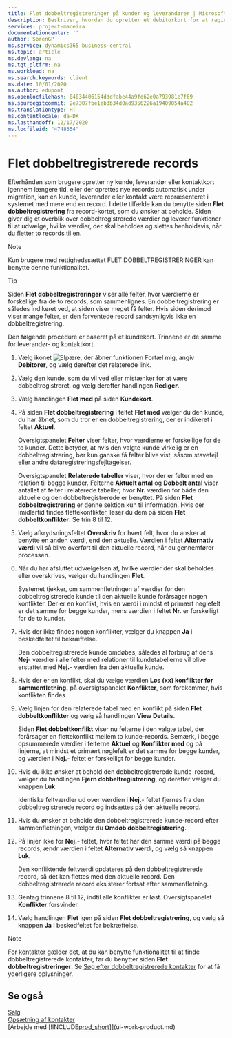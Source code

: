```yaml
---
title: Flet dobbeltregistreringer på kunder og leverandører | Microsoft Docs
description: Beskriver, hvordan du opretter et debitorkort for at registrere oplysninger om hver ny kunde, du sælger til.
services: project-madeira
documentationcenter: ''
author: SorenGP
ms.service: dynamics365-business-central
ms.topic: article
ms.devlang: na
ms.tgt_pltfrm: na
ms.workload: na
ms.search.keywords: client
ms.date: 10/01/2020
ms.author: edupont
ms.openlocfilehash: 04034406154dddfabe44a9fd62e0a793981e7f69
ms.sourcegitcommit: 2e7307fbe1eb3b34d0ad9356226a19409054a402
ms.translationtype: HT
ms.contentlocale: da-DK
ms.lasthandoff: 12/17/2020
ms.locfileid: "4748354"
---
```

# <a name="merge-duplicate-records"></a>Flet dobbeltregistrerede records
Efterhånden som brugere opretter ny kunde, leverandør eller kontaktkort igennem længere tid, eller der oprettes nye records automatisk under migration, kan en kunde, leverandør eller kontakt være repræsenteret i systemet med mere end en record. I dette tilfælde kan du benytte siden **Flet dobbeltregistrering** fra record-kortet, som du ønsker at beholde. Siden giver dig et overblik over dobbeltregistrerede værdier og leverer funktioner til at udvælge, hvilke værdier, der skal beholdes og slettes henholdsvis, når du fletter to records til en.

> [!NOTE]
> Kun brugere med rettighedssættet FLET DOBBELTREGISTRERINGER kan benytte denne funktionalitet.

> [!TIP]
> Siden **Flet dobbeltregistreringer** viser alle felter, hvor værdierne er forskellige fra de to records, som sammenlignes. En dobbeltregistrering er således indikeret ved, at siden viser meget få felter. Hvis siden derimod viser mange felter, er den forventede record sandsynligvis ikke en dobbeltregistrering.

Den følgende procedure er baseret på et kundekort. Trinnene er de samme for leverandør- og kontaktkort.

1. Vælg ikonet ![Elpære, der åbner funktionen Fortæl mig](media/ui-search/search_small.png "Fortæl mig, hvad du vil foretage dig"), angiv **Debitorer**, og vælg derefter det relaterede link.
2. Vælg den kunde, som du vil ved eller mistænker for at være dobbeltregistreret, og vælg derefter handlingen **Rediger**.
3. Vælg handlingen **Flet med** på siden **Kundekort**.
4. På siden **Flet dobbeltregistrering** i feltet **Flet med** vælger du den kunde, du har åbnet, som du tror er en dobbeltregistrering, der er indikeret i feltet **Aktuel**.

    Oversigtspanelet **Felter** viser felter, hvor værdierne er forskellige for de to kunder. Dette betyder, at hvis den valgte kunde virkelig er en dobbeltregistrering, bør kun ganske få felter blive vist, såsom stavefejl eller andre dataregistreringsfejltagelser.

    Oversigtspanelet **Relaterede tabeller** viser, hvor der er felter med en relation til begge kunder. Felterne **Aktuelt antal** og **Dobbelt antal** viser antallet af felter i relaterede tabeller, hvor **Nr.** værdien for både den aktuelle og den dobbeltregistrerede er benyttet. På siden **Flet dobbeltregistrering** er denne sektion kun til information. Hvis der imidlertid findes flettekonflikter, løser du dem på siden **Flet dobbeltkonflikter**. Se trin 8 til 12.   

5. Vælg afkrydsningsfeltet **Overskriv** for hvert felt, hvor du ønsker at benytte en anden værdi, end den aktuelle. Værdien i feltet **Alternativ værdi** vil så blive overført til den aktuelle record, når du gennemfører processen.
6. Når du har afsluttet udvælgelsen af, hvilke værdier der skal beholdes eller overskrives, vælger du handlingen **Flet**.

    Systemet tjekker, om sammenfletningen af værdier for den dobbeltregistrerede kunde til den aktuelle kunde forårsager nogen konflikter. Der er en konflikt, hvis en værdi i mindst et primært nøglefelt er det samme for begge kunder, mens værdien i feltet **Nr.** er forskelligt for de to kunder.

7. Hvis der ikke findes nogen konflikter, vælger du knappen **Ja** i beskedfeltet til bekræftelse.

    Den dobbeltregistrerede kunde omdøbes, således al forbrug af dens **Nej**- værdier i alle felter med relationer til kundetabellerne vil blive erstattet med **Nej.**- værdien fra den aktuelle kunde.
8. Hvis der er en konflikt, skal du vælge værdien **Løs (xx) konflikter før sammenfletning.** på oversigtspanelet **Konflikter**, som forekommer, hvis konflikten findes
9. Vælg linjen for den relaterede tabel med en konflikt på siden **Flet dobbeltkonflikter** og vælg så handlingen **View Details**.

    Siden **Flet dobbeltkonflikt** viser nu felterne i den valgte tabel, der forårsager en flettekonflikt mellem to kunde-records. Bemærk, i begge opsummerede værdier i felterne **Aktuel** og **Konflikter med** og på linjerne, at mindst et primært nøglefelt er det samme for begge kunder, og værdien i **Nej.**- feltet er forskelligt for begge kunder.   
10. Hvis du ikke ønsker at behold den dobbeltregistrerede kunde-record, vælger du handlingen **Fjern dobbeltregistrering**, og derefter vælger du knappen **Luk**.

    Identiske feltværdier ud over værdien i **Nej.**- feltet fjernes fra den dobbeltregistrerede record og indsættes på den aktuelle record.
11. Hvis du ønsker at beholde den dobbeltregistrerede kunde-record efter sammenfletningen, vælger du **Omdøb dobbeltregistrering**.
12. På linjer ikke for **Nej.**- feltet, hvor feltet har den samme værdi på begge records, ændr værdien i feltet **Alternativ værdi**, og vælg så knappen **Luk**.

    Den konfliktende feltværdi opdateres på den dobbeltregistrerede record, så det kan flettes med den aktuelle record. Den dobbeltregistrerede record eksisterer fortsat efter sammenfletning.
13. Gentag trinnene 8 til 12, indtil alle konflikter er løst. Oversigtspanelet **Konflikter** forsvinder.
14. Vælg handlingen **Flet** igen på siden **Flet dobbeltregistrering**, og vælg så knappen **Ja** i beskedfeltet for bekræftelse.

> [!NOTE]
> For kontakter gælder det, at du kan benytte funktionalitet til at finde dobbeltregistrerede kontakter, før du benytter siden **Flet dobbeltregistreringer**. Se [Søg efter dobbeltregistrerede kontakter](marketing-setup-contacts.md#searching-for-duplicate-contacts) for at få yderligere oplysninger.

## <a name="see-also"></a>Se også
[Salg](sales-manage-sales.md)  
[Opsætning af kontakter](marketing-setup-contacts.md)  
[Arbejde med [!INCLUDE[prod_short](includes/prod_short.md)]](ui-work-product.md)
